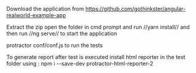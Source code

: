 Download the application from https://github.com/gothinkster/angular-realworld-example-app

Extract the zip open the folder in cmd prompt and run //yarn install// and then run //ng serve// to start the application

protractor conf/conf.js to run the tests

To generate report after test is executed install html reporter in the test folder using : npm i --save-dev protractor-html-reporter-2
